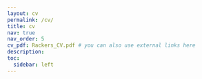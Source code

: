 ```yaml
---
layout: cv
permalink: /cv/
title: cv
nav: true
nav_order: 5
cv_pdf: Rackers_CV.pdf # you can also use external links here
description:
toc:
  sidebar: left
---
```

